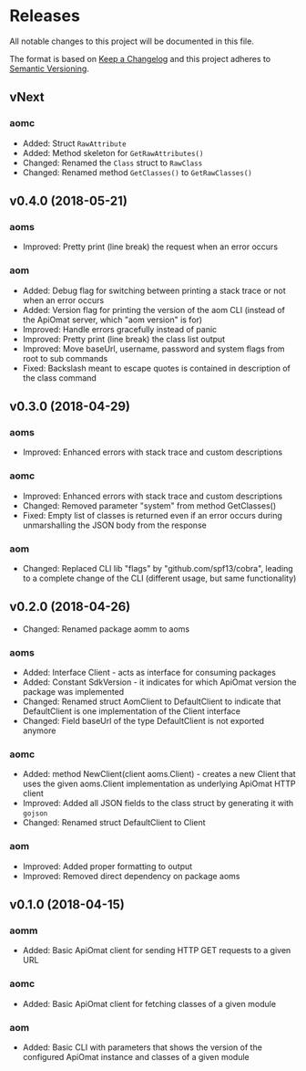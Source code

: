 Releases
========

All notable changes to this project will be documented in this file.

The format is based on [Keep a Changelog](http://keepachangelog.com/en/1.0.0/) and this project adheres to [Semantic Versioning](http://semver.org/spec/v2.0.0.html).

vNext
-----

### aomc

- Added: Struct `RawAttribute`
- Added: Method skeleton for `GetRawAttributes()`
- Changed: Renamed the `Class` struct to `RawClass`
- Changed: Renamed method `GetClasses()` to `GetRawClasses()`

v0.4.0 (2018-05-21)
-------------------

### aoms

- Improved: Pretty print (line break) the request when an error occurs

### aom

- Added: Debug flag for switching between printing a stack trace or not when an error occurs
- Added: Version flag for printing the version of the aom CLI (instead of the ApiOmat server, which "aom version" is for)
- Improved: Handle errors gracefully instead of panic
- Improved: Pretty print (line break) the class list output
- Improved: Move baseUrl, username, password and system flags from root to sub commands
- Fixed: Backslash meant to escape quotes is contained in description of the class command

v0.3.0 (2018-04-29)
-------------------

### aoms

- Improved: Enhanced errors with stack trace and custom descriptions

### aomc

- Improved: Enhanced errors with stack trace and custom descriptions
- Changed: Removed parameter "system" from method GetClasses()
- Fixed: Empty list of classes is returned even if an error occurs during unmarshalling the JSON body from the response

### aom

- Changed: Replaced CLI lib "flags" by "github.com/spf13/cobra", leading to a complete change of the CLI (different usage, but same functionality)

v0.2.0 (2018-04-26)
-------------------

- Changed: Renamed package aomm to aoms

### aoms

- Added: Interface Client - acts as interface for consuming packages
- Added: Constant SdkVersion - it indicates for which ApiOmat version the package was implemented
- Changed: Renamed struct AomClient to DefaultClient to indicate that DefaultClient is one implementation of the Client interface
- Changed: Field baseUrl of the type DefaultClient is not exported anymore

### aomc

- Added: method NewClient(client aoms.Client) - creates a new Client that uses the given aoms.Client implementation as underlying ApiOmat HTTP client
- Improved: Added all JSON fields to the class struct by generating it with `gojson`
- Changed: Renamed struct DefaultClient to Client

### aom

- Improved: Added proper formatting to output
- Improved: Removed direct dependency on package aoms

v0.1.0 (2018-04-15)
-------------------

### aomm

- Added: Basic ApiOmat client for sending HTTP GET requests to a given URL

### aomc

- Added: Basic ApiOmat client for fetching classes of a given module

### aom

- Added: Basic CLI with parameters that shows the version of the configured ApiOmat instance and classes of a given module

